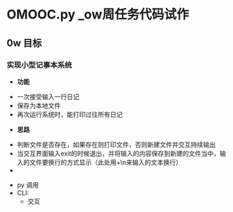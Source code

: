 # OMOOC.py _ow周任务代码试作

## 0w 目标
### 实现小型记事本系统
- **功能**
 + 一次接受输入一行日记
 + 保存为本地文件
 + 再次运行系统时，能打印过往所有日记

- **思路**
 + 判断文件是否存在，如果存在则打印文件，否则新建文件并交互持续输出
 + 当交互界面输入exit的时候退出，并将输入的内容保存到新建的文件当中，输入的文件要换行的方式显示（此处用+\n来输入的文本换行）
 + 

- py 调用
- CLI:
    + 交互
